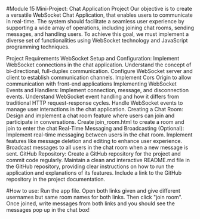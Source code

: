 #Module 15 Mini-Project: Chat Application Project
Our objective is to create a versatile WebSocket Chat Application, that enables users to communicate in real-time. 
The system should facilitate a seamless user experience by supporting a wide array of operations, including joining chat rooms, sending messages, and handling users. 
To achieve this goal, we must implement a diverse set of functionalities using WebSocket technology and JavaScript programming techniques.



Project Requirements
WebSocket Setup and Configuration:
Implement WebSocket connections in the chat application.
Understand the concept of bi-directional, full-duplex communication.
Configure WebSocket server and client to establish communication channels.
Implement Cors Origin to allow communication with front-end applications
Implementing WebSocket Events and Handlers:
Implement connection, message, and disconnection events.
Understand WebSocket event handling and how it differs from traditional HTTP request-response cycles.
Handle WebSocket events to manage user interactions in the chat application.
Creating a Chat Room:
Design and implement a chat room feature where users can join and participate in conversations.
Create join_room.html to create a room and join to enter the chat
Real-Time Messaging and Broadcasting (Optional):
Implement real-time messaging between users in the chat room.
Implement features like message deletion and editing to enhance user experience.
Broadcast messages to all users in the chat room when a new message is sent.
GitHub Repository:
Create a GitHub repository for the project and commit code regularly.
Maintain a clean and interactive README.md file in the GitHub repository, providing clear instructions on how to run the application and explanations of its features.
Include a link to the GitHub repository in the project documentation.

#How to use:
Run the app file. Open both links given and give different usernames but same room names for both links. Then click "join room". Once joined, write messages from both links and
you should see the messages pop up in the chat box!
